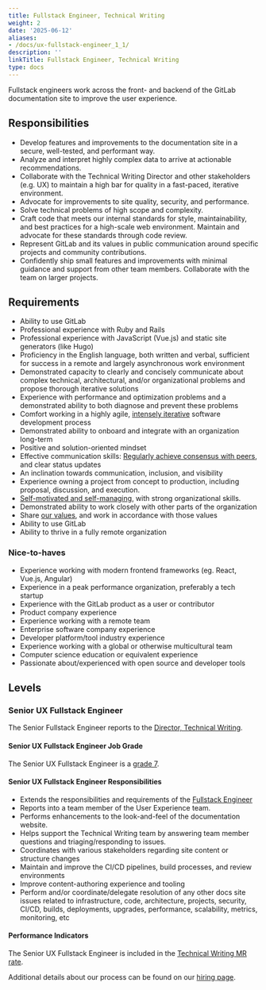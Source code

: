 ```yaml
---
title: Fullstack Engineer, Technical Writing
weight: 2
date: '2025-06-12'
aliases:
- /docs/ux-fullstack-engineer_1_1/
description: ''
linkTitle: Fullstack Engineer, Technical Writing
type: docs
---
```


Fullstack engineers work across the front- and backend of the GitLab documentation site to improve the user experience.

## Responsibilities

- Develop features and improvements to the documentation site in a secure, well-tested, and performant way.
- Analyze and interpret highly complex data to arrive at actionable recommendations.
- Collaborate with the Technical Writing Director and other stakeholders (e.g. UX) to maintain a high bar for quality in a fast-paced, iterative environment.
- Advocate for improvements to site quality, security, and performance.
- Solve technical problems of high scope and complexity.
- Craft code that meets our internal standards for style, maintainability, and best practices for a high-scale web environment. Maintain and advocate for these standards through code review.
- Represent GitLab and its values in public communication around specific projects and community contributions.
- Confidently ship small features and improvements with minimal guidance and support from other team members. Collaborate with the team on larger projects.

## Requirements

- Ability to use GitLab
- Professional experience with Ruby and Rails
- Professional experience with JavaScript (Vue.js) and static site generators (like Hugo)
- Proficiency in the English language, both written and verbal, sufficient for success in a remote and largely asynchronous work environment
- Demonstrated capacity to clearly and concisely communicate about complex technical, architectural, and/or organizational problems and propose thorough iterative solutions
- Experience with performance and optimization problems and a demonstrated ability to both diagnose and prevent these problems
- Comfort working in a highly agile, [intensely iterative](/handbook/values/#iteration) software development process
- Demonstrated ability to onboard and integrate with an organization long-term
- Positive and solution-oriented mindset
- Effective communication skills: [Regularly achieve consensus with peers](/handbook/values/#collaboration), and clear status updates
- An inclination towards communication, inclusion, and visibility
- Experience owning a project from concept to production, including proposal, discussion, and execution.
- [Self-motivated and self-managing](/handbook/values/#efficiency), with strong organizational skills.
- Demonstrated ability to work closely with other parts of the organization
- Share [our values](/handbook/values/), and work in accordance with those values
- Ability to use GitLab
- Ability to thrive in a fully remote organization

### Nice-to-haves

- Experience working with modern frontend frameworks (eg. React, Vue.js, Angular)
- Experience in a peak performance organization, preferably a tech startup
- Experience with the GitLab product as a user or contributor
- Product company experience
- Experience working with a remote team
- Enterprise software company experience
- Developer platform/tool industry experience
- Experience working with a global or otherwise multicultural team
- Computer science education or equivalent experience
- Passionate about/experienced with open source and developer tools

## Levels

### Senior UX Fullstack Engineer

The Senior Fullstack Engineer reports to the [Director, Technical Writing](/job-families/product/technical-writing-manager/#director-technical-writing).

#### Senior UX Fullstack Engineer Job Grade

The Senior UX Fullstack Engineer is a [grade 7](/handbook/total-rewards/compensation/compensation-calculator/#gitlab-job-grades).

#### Senior UX Fullstack Engineer Responsibilities

- Extends the responsibilities and requirements of the [Fullstack Engineer](/job-families/engineering/development/fullstack/)
- Reports into a team member of the User Experience team.
- Performs enhancements to the look-and-feel of the documentation website.
- Helps support the Technical Writing team by answering team member questions and triaging/responding to issues.
- Coordinates with various stakeholders regarding site content or structure changes
- Maintain and improve the CI/CD pipelines, build processes, and review environments
- Improve content-authoring experience and tooling
- Perform and/or coordinate/delegate resolution of any other docs site issues related to infrastructure, code, architecture, projects, security, CI/CD, builds, deployments, upgrades, performance, scalability, metrics, monitoring, etc

#### Performance Indicators

The Senior UX Fullstack Engineer is included in the [Technical Writing MR rate](/handbook/product/ux/performance-indicators/#technical-writer-mr-rate).

Additional details about our process can be found on our [hiring page](/handbook/hiring/).
